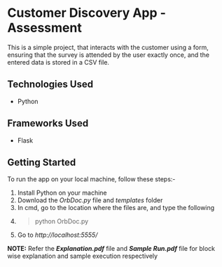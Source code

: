 # Customer Discovery App - Assessment

This is a simple project, that interacts with the customer using a form, ensuring that the survey is attended by the user exactly once, and the entered data is stored in a CSV file.

## Technologies Used
- Python

## Frameworks Used
- Flask

## Getting Started

To run the app on your local machine, follow these steps:-

1. Install Python on your machine
2. Download the *OrbDoc.py* file and *templates* folder
4. In cmd, go to the location where the files are, and type the following
5. >python OrbDoc.py
6. Go to *http://localhost:5555/*

**NOTE:** Refer the ***Explanation.pdf*** file and ***Sample Run.pdf*** file for block wise explanation and sample execution respectively

